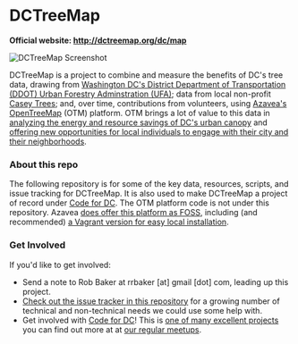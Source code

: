 # DCTreeMap

**Official website: http://dctreemap.org/dc/map**

![DCTreeMap Screenshot](http://cl.ly/image/2p0f2e0Y0K0P/download/dctreemap%20screenshot.png)

DCTreeMap is a project to combine and measure the benefits of DC's tree data, drawing from [Washington DC's District Department of Transportation (DDOT) Urban Forestry Adminstration (UFA)](http://opendata.dc.gov/datasets/d6364e8d068e4e558c82040569f5d33a_23); data from local non-profit [Casey Trees](http://caseytrees.org); and, over time, contributions from volunteers, using [Azavea's](http://www.azavea.com/) [OpenTreeMap](http://opentreemap.org) (OTM) platform. OTM brings a lot of value to this data in [analyzing the energy and resource savings of DC's urban canopy](https://www.opentreemap.org/analyze/) and [offering new opportunities for local individuals to engage with their city and their neighborhoods](https://www.opentreemap.org/engage/).

### About this repo

The following repository is for some of the key data, resources, scripts, and issue tracking for DCTreeMap. It is also used to make DCTreeMap a project of record under [Code for DC](http://codefordc.org/projects/). The OTM platform code is not under this repository. Azavea [does offer this platform as FOSS](https://github.com/OpenTreeMap/OTM2), including (and recommended) [a Vagrant version for easy local installation](https://github.com/OpenTreeMap/otm2-vagrant).

### Get Involved

If you'd like to get involved:

* Send a note to Rob Baker at rrbaker [at] gmail [dot] com, leading up this project.
* [Check out the issue tracker in this repository](https://github.com/rrbaker/dctreemap/issues) for a growing number of technical and non-technical needs we could use some help with.
* Get involved with [Code for DC](http://dctreemap.org)! This is [one of many excellent projects](http://codefordc.org/dctreemap) you can find out more at at [our regular meetups](http://www.meetup.com/code-for-dc).
